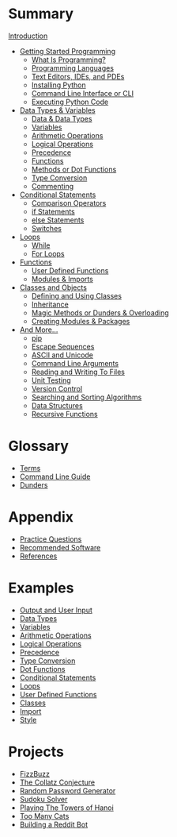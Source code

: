 # Summary

[Introduction](./introduction.md)
- [Getting Started Programming]()
	- [What Is Programming?](./started/what.md)
	- [Programming Languages](./started/langs.md)
	- [Text Editors, IDEs, and PDEs](./started/ide.md)
	- [Installing Python](./started/install_py.md)
	- [Command Line Interface or CLI](./started/cli.md)
	- [Executing Python Code](./started/run.md)
- [Data Types & Variables]()
	- [Data & Data Types](./data/data.md)
	- [Variables](./data/vars.md)
	- [Arithmetic Operations](./data/arithmetic.md)
	- [Logical Operations](./data/logic.md)
	- [Precedence](./data/precedence.md)
	- [Functions](./data/func.md)
	- [Methods or Dot Functions](./data/dot.md)
	- [Type Conversion](./data/conversion.md)
	- [Commenting](./data/comments.md)
- [Conditional Statements]()
	- [Comparison Operators](./conditional/operators.md)
	- [if Statements](./conditional/if.md)
	- [else Statements](./conditional/else.md)
	- [Switches](./conditional/switches.md)
- [Loops]()
	- [While](./loops/while.md)
	- [For Loops](./loops/for.md)
- [Functions]()
	- [User Defined Functions](./func/user.md)
	- [Modules & Imports](./func/modules.md)
- [Classes and Objects]()
	- [Defining and Using Classes](./oop/class.md)
	- [Inheritance](./oop/inheritance.md)
	- [Magic Methods or Dunders & Overloading](./oop/dunder.md)
	- [Creating Modules & Packages]()
- [And More...]()
    - [pip](./more/pip.md)
    - [Escape Sequences](./more/esc.md)
    - [ASCII and Unicode](./more/uni.md)
    - [Command Line Arguments](./more/cla.md)
    - [Reading and Writing To Files](./more/rw.md)
    - [Unit Testing](./more/unit.md)
    - [Version Control](./more/ver.md)
    - [Searching and Sorting Algorithms]()
    - [Data Structures]()
    - [Recursive Functions]()
# Glossary
- [Terms](./glossary/terms.md)
- [Command Line Guide](./glossary/cli_guide.md)
- [Dunders](./glossary/dunder.md)
# Appendix
- [Practice Questions](./appendix/practice.md)
- [Recommended Software](./appendix/rec.md)
- [References](./appendix/ref.md)
# Examples
- [Output and User Input](./ex/out.md)
- [Data Types](./ex/types.md)
- [Variables](./ex/vars.md)
- [Arithmetic Operations](./ex/arithmetic.md)
- [Logical Operations](./ex/logic.md)
- [Precedence](./ex/precedence.md)
- [Type Conversion](./ex/cast.md)
- [Dot Functions](./ex/dot.md)
- [Conditional Statements](./ex/conditional.md)
- [Loops](./ex/loops.md)
- [User Defined Functions](./ex/udf.md)
- [Classes](./ex/class.md)
- [Import](./ex/import.md)
- [Style](./ex/style.md)

# Projects

- [FizzBuzz](./projects/fizzbuzz.md)
- [The Collatz Conjecture](./projects/collatz.md)
- [Random Password Generator](./projects/rand.md)
- [Sudoku Solver]()
- [Playing The Towers of Hanoi]()
- [Too Many Cats]()
- [Building a Reddit Bot]()

